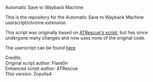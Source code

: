 Automatic Save to Wayback Machine

This is the repository for the Automatic Save to Wayback Machine userscript/chrome extension.

This script was originally based on [ATRescue's script](https://archiveteam.org/index.php?title=User:ATrescue/AutoWB.js), but has since undergone many changes and now uses none of the original code.

The userscript can be found [here](https://greasyfork.org/en/scripts/426028-automatic-save-to-wayback-machine)

Credits:</br>Original script author: Flare0n</br>
Enhanced script author: ATRescue</br>This version: Zopolis4
